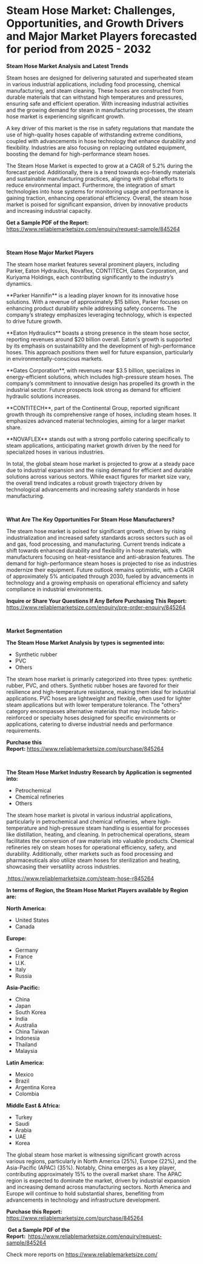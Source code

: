 <p><h1>Steam Hose Market: Challenges, Opportunities, and Growth Drivers and Major Market Players forecasted for period from 2025 - 2032</h1></p><p><strong>Steam Hose Market Analysis and Latest Trends</strong></p>
<p><p>Steam hoses are designed for delivering saturated and superheated steam in various industrial applications, including food processing, chemical manufacturing, and steam cleaning. These hoses are constructed from durable materials that can withstand high temperatures and pressures, ensuring safe and efficient operation. With increasing industrial activities and the growing demand for steam in manufacturing processes, the steam hose market is experiencing significant growth.</p><p>A key driver of this market is the rise in safety regulations that mandate the use of high-quality hoses capable of withstanding extreme conditions, coupled with advancements in hose technology that enhance durability and flexibility. Industries are also focusing on replacing outdated equipment, boosting the demand for high-performance steam hoses. </p><p>The Steam Hose Market is expected to grow at a CAGR of 5.2% during the forecast period. Additionally, there is a trend towards eco-friendly materials and sustainable manufacturing practices, aligning with global efforts to reduce environmental impact. Furthermore, the integration of smart technologies into hose systems for monitoring usage and performance is gaining traction, enhancing operational efficiency. Overall, the steam hose market is poised for significant expansion, driven by innovative products and increasing industrial capacity.</p></p>
<p><strong>Get a Sample PDF of the Report:&nbsp;</strong> <a href="https://www.reliablemarketsize.com/enquiry/request-sample/845264?utm_campaign=3382&utm_medium=2&utm_source=Github&utm_content=ia&utm_term=31032025&utm_id=steam-hose">https://www.reliablemarketsize.com/enquiry/request-sample/845264</a></p>
<p>&nbsp;</p>
<p><strong>Steam Hose Major Market Players</strong></p>
<p><p>The steam hose market features several prominent players, including Parker, Eaton Hydraulics, Novaflex, CONTITECH, Gates Corporation, and Kuriyama Holdings, each contributing significantly to the industry’s dynamics.</p><p>**Parker Hannifin** is a leading player known for its innovative hose solutions. With a revenue of approximately $15 billion, Parker focuses on enhancing product durability while addressing safety concerns. The company’s strategy emphasizes leveraging technology, which is expected to drive future growth.</p><p>**Eaton Hydraulics** boasts a strong presence in the steam hose sector, reporting revenues around $20 billion overall. Eaton's growth is supported by its emphasis on sustainability and the development of high-performance hoses. This approach positions them well for future expansion, particularly in environmentally-conscious markets.</p><p>**Gates Corporation**, with revenues near $3.5 billion, specializes in energy-efficient solutions, which includes high-pressure steam hoses. The company’s commitment to innovative design has propelled its growth in the industrial sector. Future prospects look strong as demand for efficient hydraulic solutions increases.</p><p>**CONTITECH**, part of the Continental Group, reported significant growth through its comprehensive range of hoses, including steam hoses. It emphasizes advanced material technologies, aiming for a larger market share.</p><p>**NOVAFLEX** stands out with a strong portfolio catering specifically to steam applications, anticipating market growth driven by the need for specialized hoses in various industries.</p><p>In total, the global steam hose market is projected to grow at a steady pace due to industrial expansion and the rising demand for efficient and durable solutions across various sectors. While exact figures for market size vary, the overall trend indicates a robust growth trajectory driven by technological advancements and increasing safety standards in hose manufacturing.</p></p>
<p>&nbsp;</p>
<p><strong>What Are The Key Opportunities For Steam Hose Manufacturers?</strong></p>
<p><p>The steam hose market is poised for significant growth, driven by rising industrialization and increased safety standards across sectors such as oil and gas, food processing, and manufacturing. Current trends indicate a shift towards enhanced durability and flexibility in hose materials, with manufacturers focusing on heat-resistance and anti-abrasion features. The demand for high-performance steam hoses is projected to rise as industries modernize their equipment. Future outlook remains optimistic, with a CAGR of approximately 5% anticipated through 2030, fueled by advancements in technology and a growing emphasis on operational efficiency and safety compliance in industrial environments.</p></p>
<p><strong>Inquire or Share Your Questions If Any Before Purchasing This Report:</strong> <a href="https://www.reliablemarketsize.com/enquiry/pre-order-enquiry/845264?utm_campaign=3382&utm_medium=2&utm_source=Github&utm_content=ia&utm_term=31032025&utm_id=steam-hose">https://www.reliablemarketsize.com/enquiry/pre-order-enquiry/845264</a></p>
<p>&nbsp;</p>
<p><strong>Market Segmentation</strong></p>
<p><strong>The Steam Hose Market Analysis by types is segmented into:</strong></p>
<p><ul><li>Synthetic rubber</li><li>PVC</li><li>Others</li></ul></p>
<p><p>The steam hose market is primarily categorized into three types: synthetic rubber, PVC, and others. Synthetic rubber hoses are favored for their resilience and high-temperature resistance, making them ideal for industrial applications. PVC hoses are lightweight and flexible, often used for lighter steam applications but with lower temperature tolerance. The "others" category encompasses alternative materials that may include fabric-reinforced or specialty hoses designed for specific environments or applications, catering to diverse industrial needs and performance requirements.</p></p>
<p><strong>Purchase this Report:&nbsp;</strong><a href="https://www.reliablemarketsize.com/purchase/845264?utm_campaign=3382&utm_medium=2&utm_source=Github&utm_content=ia&utm_term=31032025&utm_id=steam-hose">https://www.reliablemarketsize.com/purchase/845264</a></p>
<p>&nbsp;</p>
<p><strong>The Steam Hose Market Industry Research by Application is segmented into:</strong></p>
<p><ul><li>Petrochemical</li><li>Chemical refineries</li><li>Others</li></ul></p>
<p><p>The steam hose market is pivotal in various industrial applications, particularly in petrochemical and chemical refineries, where high-temperature and high-pressure steam handling is essential for processes like distillation, heating, and cleaning. In petrochemical operations, steam facilitates the conversion of raw materials into valuable products. Chemical refineries rely on steam hoses for operational efficiency, safety, and durability. Additionally, other markets such as food processing and pharmaceuticals also utilize steam hoses for sterilization and heating, showcasing their versatility across industries.</p></p>
<p><a href="https://www.reliablemarketsize.com/steam-hose-r845264?utm_campaign=3382&utm_medium=2&utm_source=Github&utm_content=ia&utm_term=31032025&utm_id=steam-hose">&nbsp;https://www.reliablemarketsize.com/steam-hose-r845264</a></p>
<p><strong>In terms of Region, the Steam Hose Market Players available by Region are:</strong></p>
<p>
    <p> <strong> North America: </strong>
        <ul>
            <li>United States</li>
            <li>Canada</li>
        </ul>
        </p> 
    <p> <strong> Europe: </strong>
        <ul>
            <li>Germany</li>
            <li>France</li>
            <li>U.K.</li>
            <li>Italy</li>
            <li>Russia</li>
        </ul>
        </p> 
    <p> <strong> Asia-Pacific: </strong>
        <ul>
            <li>China</li>
            <li>Japan</li>
            <li>South Korea</li>
            <li>India</li>
            <li>Australia</li>
            <li>China Taiwan</li>
            <li>Indonesia</li>
            <li>Thailand</li>
            <li>Malaysia</li>
        </ul>
        </p> 
    <p> <strong> Latin America: </strong>
        <ul>
            <li>Mexico</li>
            <li>Brazil</li>
            <li>Argentina Korea</li>
            <li>Colombia</li>
        </ul>
        </p> 
    <p> <strong> Middle East & Africa: </strong>
        <ul>
            <li>Turkey</li>
            <li>Saudi</li>
            <li>Arabia</li>
            <li>UAE</li>
            <li>Korea</li>
        </ul>
    </p>
    </p>
<p><p>The global steam hose market is witnessing significant growth across various regions, particularly in North America (25%), Europe (22%), and the Asia-Pacific (APAC) (35%). Notably, China emerges as a key player, contributing approximately 15% to the overall market share. The APAC region is expected to dominate the market, driven by industrial expansion and increasing demand across manufacturing sectors. North America and Europe will continue to hold substantial shares, benefiting from advancements in technology and infrastructure development.</p></p>
<p><strong>Purchase this Report: </strong><a href="https://www.reliablemarketsize.com/purchase/845264?utm_campaign=3382&utm_medium=2&utm_source=Github&utm_content=ia&utm_term=31032025&utm_id=steam-hose">https://www.reliablemarketsize.com/purchase/845264</a></p>
<p>&nbsp;<strong>Get a Sample PDF of the Report:&nbsp;&nbsp;</strong><a href="https://www.reliablemarketsize.com/enquiry/request-sample/845264?utm_campaign=3382&utm_medium=2&utm_source=Github&utm_content=ia&utm_term=31032025&utm_id=steam-hose">https://www.reliablemarketsize.com/enquiry/request-sample/845264</a></p>
<p><strong></strong></p>
<p>Check more reports on <a href="https://www.reliablemarketsize.com/?utm_campaign=3382&utm_medium=2&utm_source=Github&utm_content=ia&utm_term=31032025&utm_id=steam-hose">https://www.reliablemarketsize.com/</a></p>
